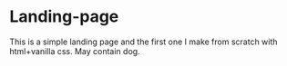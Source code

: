 # Landing-page
This is a simple landing page and the first one I make from scratch with html+vanilla css. May contain dog.
